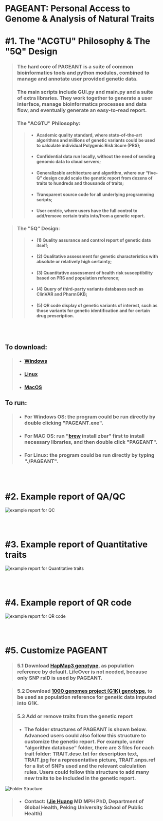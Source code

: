 
# PAGEANT: Personal Access to Genome & Analysis of Natural Traits


# #1. The "ACGTU" Philosophy & The "5Q" Design

> ### The hard core of PAGEANT is a suite of common bioinformatics tools and python modules, combined to manage and annotate user provided genetic data. 
> ### The main scripts include GUI.py and main.py and a suite of extra libraries. They work together to generate a user interface, manage bioinformatics processes and data flow, and eventually generate an easy-to-read report. 
> ### The "ACGTU" Philosophy:
> > - #### Academic quality standard, where state-of-the-art algorithms and millions of genetic variants could be used to calculate individual Polygenic Risk Score (PRS); 
> > - #### Confidential data run locally, without the need of sending genomic data to cloud servers; 
> > - #### Generalizable architecture and algorithm, where our “five-Q” design could scale the genetic report from dozens of traits to hundreds and thousands of traits; 
> > - #### Transparent source code for all underlying programming scripts; 
> > - #### User centric, where users have the full control to add/remove certain traits into/from a genetic report. 

> ### The "5Q" Design:
> > - #### (1) Quality assurance and control report of genetic data itself; 
> > - #### (2) Qualitative assessment for genetic characteristics with absolute or relatively high certainty; 
> > - #### (3) Quantitative assessment of health risk susceptibility based on PRS and population reference; 
> > - #### (4) Query of third-party variants databases such as ClinVAR and PharmGKB; 
> > - #### (5) QR code display of genetic variants of interest, such as those variants for genetic identification and for certain drug prescription.

<br/><br/>

## To download:
> - ### [Windows](https://drive.google.com/file/d/147zOn5b9dqeojVbGJq_rbLKZw24NSKe_/view?usp=sharing)
> - ### [Linux](https://drive.google.com/file/d/1_WUJwMuf7EAsAyW6Q4hfHeB8eE2LjLrH/view?usp=sharing)
> - ### [MacOS](https://drive.google.com/file/d/1njO2AKC8Z6PcwN1Zh6s6sVN9NUi32gfc/view?usp=sharing)

## To run:
> - ### For Windows OS: the program could be run directly by double clicking "PAGEANT.exe".
> - ### For MAC OS:  run "[brew](https://brew.sh/) install zbar" first  to install necessary libraries, and then double click "PAGEANT".
> - ### For Linux: the program could be run directly by typing "./PAGEANT".

<br/><br/>


# #2. Example report of QA/QC

![example report for QC](./images/Fig_PC.png)

<br/><br/>


# #3. Example report of Quantitative traits

![example report for Quantitative traits](./images/Fig_Qt.png)

<br/><br/>


# #4. Example report of QR code

![example report for QR code](./images/Fig_QR.png)

<br/><br/>



# #5. Customize PAGEANT

> ### 5.1 Download [HapMap3 genotype](https://www.broadinstitute.org/medical-and-population-genetics/hapmap-3), as population reference by default. LifeOver is not needed, because only SNP rsID is used by PAGEANT.

> ### 5.2 Download [1000 genomes project (G1K) genotype](https://www.internationalgenome.org), to be used as population reference for genetic data imputed into G1K.

> ### 5.3 Add or remove traits from the genetic report
> - ### The folder structures of PAGEANT is shown below. Advanced users could also follow this structure to customize the genetic report. For example, under "algorithm database" folder, there are 3 files for each trait folder: TRAIT.desc.txt for description text, TRAIT.jpg for a representative picture, TRAIT.snps.ref for a list of SNPs used and the relevant calculation rules. Users could follow this structure to add many new traits to be included in the genetic report.  

![Folder Structure](./images/Fig_folder.png)


> - ### Contact:  ([Jie Huang](jiehuang001@pku.edu.cn) MD MPH PhD, Department of Global Health, Peking University School of Public Health)